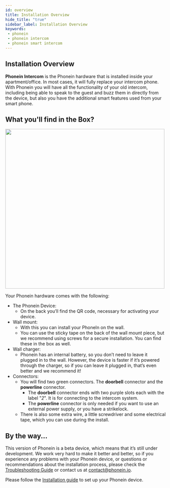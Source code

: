 ```yaml
---
id: overview
title: Installation Overview
hide_title: "true"
sidebar_label: Installation Overview
keywords:
 - phonein
 - phonein intercom
 - phonein smart intercom 
---
```


## Installation Overview

**Phonein Intercom** is the Phonein hardware that is installed inside your apartment/office. In most cases, it will fully replace your intercom phone. With Phonein you will have all the functionality of your old intercom, including being able to speak to the guest and buzz them in directly from the device, but also you have the additional smart features used from your smart phone.

## What you'll find in the Box?
<img src="/img/phonein_box_overview.jpg" width="500" /><br/>

Your Phonein hardware comes with the following:
- The Phonein Device:
    - On the back you’ll find the QR code, necessary for activating your device.
- Wall mount: 
    - With this you can install your PhoneIn on the wall.
    - You can use the sticky tape on the back of the wall mount piece, but we recommend using screws for a secure installation. You can find these in the box as well.
- Wall charger: 
    - Phonein has an internal battery, so you don’t need to leave it plugged in to the wall. However, the device is faster if it’s powered through the charger, so if you can leave it plugged in, that’s even better and we recommend it!
- Connectors:
    - You will find two green connectors. The **doorbell** connector and the **powerline** connector.
        - The **doorbell** connector ends with two purple slots each with the label "*2*". It is for connecting to the intercom system.
        - The **powerline** connector is only needed if you want to use an external power supply, or you have a strikelock.
    - There is also some extra wire, a little screwdriver and some electrical tape, which you can use during the install.
## By the way...
This version of Phonein is a beta device, which means that it’s still under development.
We work very hard to make it better and better, so if you experience any problems with your Phonein device, or questions or recommendations about the installation process, please check the [Troubleshooting Guide](/troubleshooting) or contact us at contact@phonein.io. 

Please follow the [Installation guide](/InstallationGuide/installing_phonein) to set up your Phonein device.

